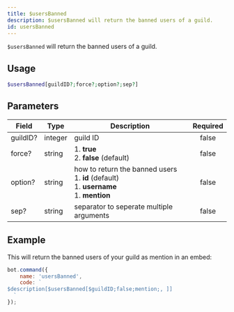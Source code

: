 ```yaml
---
title: $usersBanned
description: $usersBanned will return the banned users of a guild.
id: usersBanned
---
```


`$usersBanned` will return the banned users of a guild.

## Usage

```php
$usersBanned[guildID?;force?;option?;sep?]
```

## Parameters

| Field    | Type    | Description                                                                                            | Required |
|----------|---------|--------------------------------------------------------------------------------------------------------|:--------:|
| guildID? | integer | guild ID                                                                                               |  false   |
| force?   | string  | 1. **true** <br /> 2. **false** (default)                                                              |  false   |
| option?  | string  | how to return the banned users <br /> 1. **id** (default) <br /> 1. **username** <br /> 1. **mention** |  false   |
| sep?     | string  | separator to seperate multiple arguments                                                               |  false   |

## Example

This will return the banned users of your guild as mention in an embed:

```javascript
bot.command({
    name: 'usersBanned',
    code: `
$description[$usersBanned[$guildID;false;mention;, ]]
  `
});
```
